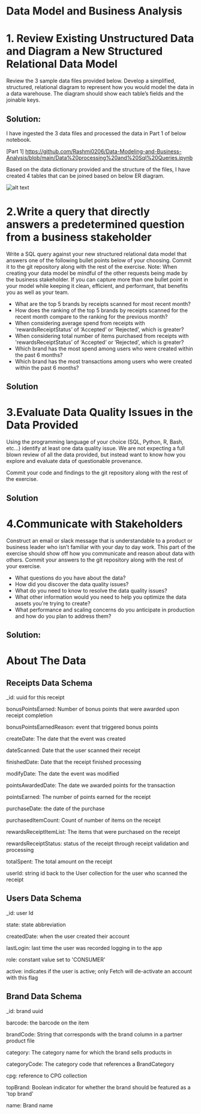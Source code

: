 # Data Model and Business Analysis

# 1. Review Existing Unstructured Data and Diagram a New Structured Relational Data Model

Review the 3 sample data files provided below. Develop a simplified, structured, relational diagram to represent how you would model the data in a data warehouse. The diagram should show each table’s fields and the joinable keys. 

## Solution:

I have ingested the 3 data files and processed the data in Part 1 of below notebook.

[Part 1] https://github.com/Rashmi0206/Data-Modeling-and-Business-Analysis/blob/main/Data%20processing%20and%20Sql%20Queries.ipynb

Based on the data dictionary provided and the structure of the files, I have created 4 tables that can be joined based on below ER diagram.

![alt text](https://github.com/Rashmi0206/User-Analysis/blob/main/Database%20ER%20diagram%20(crow's%20foot).png?raw=true)


# 2.Write a query that directly answers a predetermined question from a business stakeholder
Write a SQL query against your new structured relational data model that answers one of the following bullet points below of your choosing. Commit it to the git repository along with the rest of the exercise.
Note: When creating your data model be mindful of the other requests being made by the business stakeholder. If you can capture more than one bullet point in your model while keeping it clean, efficient, and performant, that benefits you as well as your team.


* What are the top 5 brands by receipts scanned for most recent month?
* How does the ranking of the top 5 brands by receipts scanned for the recent month compare to the ranking for the previous month?
* When considering average spend from receipts with 'rewardsReceiptStatus’ of ‘Accepted’ or ‘Rejected’, which is greater?
* When considering total number of items purchased from receipts with 'rewardsReceiptStatus’ of ‘Accepted’ or ‘Rejected’, which is greater?
* Which brand has the most spend among users who were created within the past 6 months?
* Which brand has the most transactions among users who were created within the past 6 months?

## Solution

# 3.Evaluate Data Quality Issues in the Data Provided
Using the programming language of your choice (SQL, Python, R, Bash, etc...) identify at least one data quality issue. We are not expecting a full blown review of all the data provided, but instead want to know how you explore and evaluate data of questionable provenance.

Commit your code and findings to the git repository along with the rest of the exercise.

## Solution

# 4.Communicate with Stakeholders
Construct an email or slack message that is understandable to a product or business leader who isn’t familiar with your day to day work. This part of the exercise should show off how you communicate and reason about data with others. Commit your answers to the git repository along with the rest of your exercise.

* What questions do you have about the data?
* How did you discover the data quality issues?
* What do you need to know to resolve the data quality issues?
* What other information would you need to help you optimize the data assets you're trying to create?
* What performance and scaling concerns do you anticipate in production and how do you plan to address them?

## Solution:


# About The Data
## Receipts Data Schema
_id: uuid for this receipt

bonusPointsEarned: Number of bonus points that were awarded upon receipt completion

bonusPointsEarnedReason: event that triggered bonus points

createDate: The date that the event was created

dateScanned: Date that the user scanned their receipt

finishedDate: Date that the receipt finished processing

modifyDate: The date the event was modified

pointsAwardedDate: The date we awarded points for the transaction

pointsEarned: The number of points earned for the receipt

purchaseDate: the date of the purchase

purchasedItemCount: Count of number of items on the receipt

rewardsReceiptItemList: The items that were purchased on the receipt

rewardsReceiptStatus: status of the receipt through receipt validation and processing

totalSpent: The total amount on the receipt

userId: string id back to the User collection for the user who scanned the receipt


## Users Data Schema

_id: user Id

state: state abbreviation

createdDate: when the user created their account

lastLogin: last time the user was recorded logging in to the app

role: constant value set to 'CONSUMER'

active: indicates if the user is active; only Fetch will de-activate an account with this flag

## Brand Data Schema

_id: brand uuid

barcode: the barcode on the item

brandCode: String that corresponds with the brand column in a partner product file

category: The category name for which the brand sells products in

categoryCode: The category code that references a BrandCategory

cpg: reference to CPG collection

topBrand: Boolean indicator for whether the brand should be featured as a 'top brand'

name: Brand name

